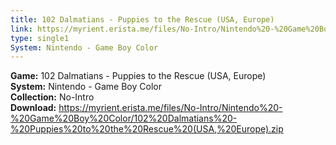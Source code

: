 ```yaml
---
title: 102 Dalmatians - Puppies to the Rescue (USA, Europe)
link: https://myrient.erista.me/files/No-Intro/Nintendo%20-%20Game%20Boy%20Color/102%20Dalmatians%20-%20Puppies%20to%20the%20Rescue%20(USA,%20Europe).zip
type: single1
System: Nintendo - Game Boy Color
---
```

<b>Game:</b> 102 Dalmatians - Puppies to the Rescue (USA, Europe)<br>
<b>System:</b> Nintendo - Game Boy Color<br>
<b>Collection:</b> No-Intro<br>
<b>Download:</b> https://myrient.erista.me/files/No-Intro/Nintendo%20-%20Game%20Boy%20Color/102%20Dalmatians%20-%20Puppies%20to%20the%20Rescue%20(USA,%20Europe).zip